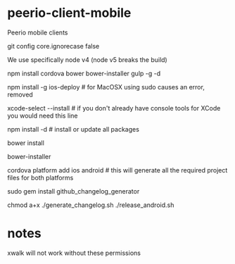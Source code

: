 peerio-client-mobile
=============

Peerio mobile clients

git config core.ignorecase false

We use specifically node v4 (node v5 breaks the build)

npm install cordova bower bower-installer gulp -g -d

npm install -g ios-deploy # for MacOSX using sudo causes an error, removed

xcode-select --install # if you don't already have console tools for XCode you would need this line

npm install -d # install or update all packages

bower install

bower-installer

cordova platform add ios android # this will generate all the required project files for both platforms

sudo gem install github_changelog_generator

chmod a+x ./generate_changelog.sh ./release_android.sh

notes
============
xwalk will not work without these permissions
<uses-permission android:name="android.permission.ACCESS_WIFI_STATE" />
<uses-permission android:name="android.permission.ACCESS_NETWORK_STATE" />
